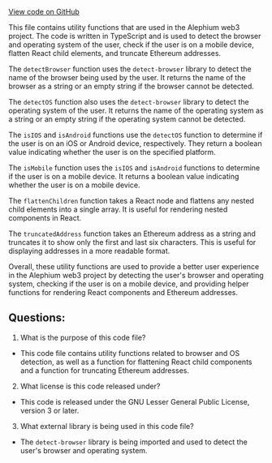 [View code on GitHub](https://github.com/alephium/alephium-web3/packages/web3-react/src/utils/index.ts)

This file contains utility functions that are used in the Alephium web3 project. The code is written in TypeScript and is used to detect the browser and operating system of the user, check if the user is on a mobile device, flatten React child elements, and truncate Ethereum addresses.

The `detectBrowser` function uses the `detect-browser` library to detect the name of the browser being used by the user. It returns the name of the browser as a string or an empty string if the browser cannot be detected.

The `detectOS` function also uses the `detect-browser` library to detect the operating system of the user. It returns the name of the operating system as a string or an empty string if the operating system cannot be detected.

The `isIOS` and `isAndroid` functions use the `detectOS` function to determine if the user is on an iOS or Android device, respectively. They return a boolean value indicating whether the user is on the specified platform.

The `isMobile` function uses the `isIOS` and `isAndroid` functions to determine if the user is on a mobile device. It returns a boolean value indicating whether the user is on a mobile device.

The `flattenChildren` function takes a React node and flattens any nested child elements into a single array. It is useful for rendering nested components in React.

The `truncatedAddress` function takes an Ethereum address as a string and truncates it to show only the first and last six characters. This is useful for displaying addresses in a more readable format.

Overall, these utility functions are used to provide a better user experience in the Alephium web3 project by detecting the user's browser and operating system, checking if the user is on a mobile device, and providing helper functions for rendering React components and Ethereum addresses.
## Questions: 
 1. What is the purpose of this code file?
- This code file contains utility functions related to browser and OS detection, as well as a function for flattening React child components and a function for truncating Ethereum addresses.

2. What license is this code released under?
- This code is released under the GNU Lesser General Public License, version 3 or later.

3. What external library is being used in this code file?
- The `detect-browser` library is being imported and used to detect the user's browser and operating system.